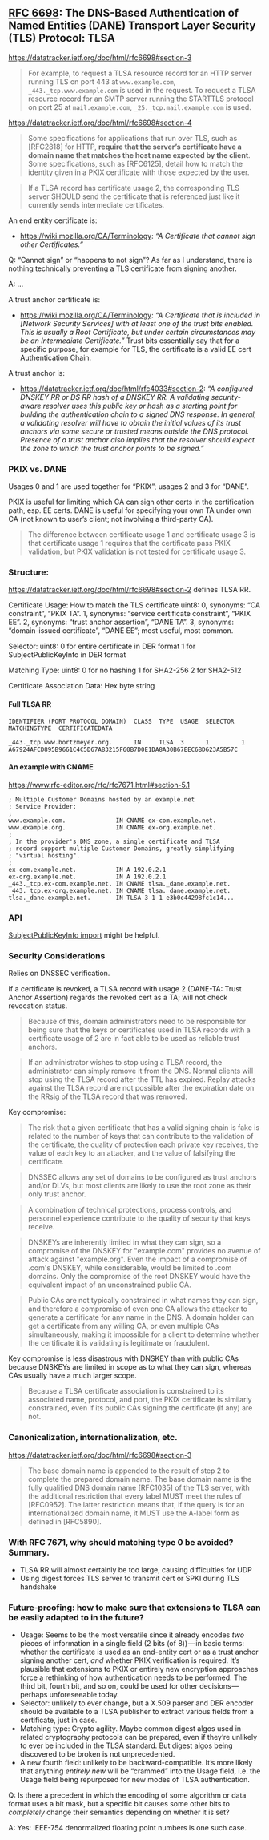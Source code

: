 ## [RFC 6698](https://datatracker.ietf.org/doc/html/rfc6698): The DNS-Based Authentication of Named Entities (DANE) Transport Layer Security (TLS) Protocol: TLSA

<https://datatracker.ietf.org/doc/html/rfc6698#section-3>

> For example, to request a TLSA resource record for an HTTP server running TLS on port 443 at `www.example.com`, `_443._tcp.www.example.com` is used in the request.
> To request a TLSA resource record for an SMTP server running the STARTTLS protocol on port 25 at `mail.example.com`, `_25._tcp.mail.example.com` is used.

<https://datatracker.ietf.org/doc/html/rfc6698#section-4>

> Some specifications for applications that run over TLS, such as [RFC2818] for HTTP, **require that the server’s certificate have a domain name that matches the host name expected by the client**.
> Some specifications, such as [RFC6125], detail how to match the identity given in a PKIX certificate with those expected by the user.

> If a TLSA record has certificate usage 2, the corresponding TLS server SHOULD send the certificate that is referenced just like it currently sends intermediate certificates.

An end entity certificate is:

* <https://wiki.mozilla.org/CA/Terminology>: _“A Certificate that cannot sign other Certificates.”_

Q: “Cannot sign” or “happens to not sign”?
As far as I understand, there is nothing technically preventing a TLS certificate from signing another.

A: …

A trust anchor certificate is:

* <https://wiki.mozilla.org/CA/Terminology>: _“A Certificate that is included in [Network Security Services] with at least one of the trust bits enabled. This is usually a Root Certificate, but under certain circumstances may be an Intermediate Certificate.”_
  Trust bits essentially say that for a specific purpose, for example for TLS, the certificate is a valid EE cert Authentication Chain.

A trust anchor is:

* <https://datatracker.ietf.org/doc/html/rfc4033#section-2>: _“A configured DNSKEY RR or DS RR hash of a DNSKEY RR. A validating security-aware resolver uses this public key or hash as a starting point for building the authentication chain to a signed DNS response. In general, a validating resolver will have to obtain the initial values of its trust anchors via some secure or trusted means outside the DNS protocol. Presence of a trust anchor also implies that the resolver should expect the zone to which the trust anchor points to be signed.”_

### PKIX vs. DANE

Usages 0 and 1 are used together for “PKIX”; usages 2 and 3 for “DANE”.

PKIX is useful for limiting which CA can sign other certs in the certification path, esp. EE certs.
DANE is useful for specifying your own TA under own CA (not known to user’s client; not involving a third-party CA).

> The difference between certificate usage 1 and certificate usage 3 is that certificate usage 1 requires that the certificate pass PKIX validation, but PKIX validation is not tested for certificate usage 3.

### Structure:

https://datatracker.ietf.org/doc/html/rfc6698#section-2 defines TLSA RR.

Certificate Usage: How to match the TLS certificate 
  uint8:
    0, synonyms: “CA constraint”, “PKIX TA”.
    1, synonyms: “service certificate constraint”, “PKIX EE”.
    2, synonyms: “trust anchor assertion”, “DANE TA”.
    3, synonyms: “domain-issued certificate”, “DANE EE”; most useful, most common.

Selector: 
  uint8:
    0 for entire certificate in DER format
    1 for SubjectPublicKeyInfo in DER format

Matching Type: 
  uint8:
    0 for no hashing
    1 for SHA2-256
    2 for SHA2-512

Certificate Association Data:
  Hex byte string

#### Full TLSA RR

```none
IDENTIFIER (PORT PROTOCOL DOMAIN)  CLASS  TYPE  USAGE  SELECTOR  MATCHINGTYPE  CERTIFICATEDATA

_443._tcp.www.bortzmeyer.org.      IN     TLSA  3      1         1             A67924AFCD895B9661C4C5D67A83215F60B7D0E1DA8A30B67EEC6BD623A5B57C
```

#### An example with CNAME

<https://www.rfc-editor.org/rfc/rfc7671.html#section-5.1>

```none
; Multiple Customer Domains hosted by an example.net
; Service Provider:
;
www.example.com.              IN CNAME ex-com.example.net.
www.example.org.              IN CNAME ex-org.example.net.
;
; In the provider's DNS zone, a single certificate and TLSA
; record support multiple Customer Domains, greatly simplifying
; "virtual hosting".
;
ex-com.example.net.           IN A 192.0.2.1
ex-org.example.net.           IN A 192.0.2.1
_443._tcp.ex-com.example.net. IN CNAME tlsa._dane.example.net.
_443._tcp.ex-org.example.net. IN CNAME tlsa._dane.example.net.
tlsa._dane.example.net.       IN TLSA 3 1 1 e3b0c44298fc1c14...
```

### API

<!-- If there is going to be an API, I’d like to have a `class TLSAResourceRecord` with a blocked constructor, which means there’s a synchronous private static field which tells the constructor whether to throw an error or not.
There needs to be a `static async generate` which takes the four TLSA params, sets the flag, and returns a `Promise<TLSAResourceRecord>`. -->

[SubjectPublicKeyInfo import](https://developer.mozilla.org/en-US/docs/Web/API/SubtleCrypto/importKey#subjectpublickeyinfo_import) might be helpful.

### Security Considerations

Relies on DNSSEC verification.
<!-- Need to have the same level of authentication used for all DNS additions and changes for a particular domain name.
SSL proxies. -->
If a certificate is revoked, a TLSA record with usage 2 (DANE-TA: Trust Anchor Assertion) regards the revoked cert as a TA; will not check revocation status.

> Because of this, domain administrators need to be responsible for being sure that the keys or certificates used in TLSA records with a certificate usage of 2 are in fact able to be used as reliable trust anchors.

> If an administrator wishes to stop using a TLSA record, the administrator can simply remove it from the DNS.  Normal clients will stop using the TLSA record after the TTL has expired. Replay attacks against the TLSA record are not possible after the expiration date on the RRsig of the TLSA record that was removed.

Key compromise:

> The risk that a given certificate that has a valid signing chain is fake is related to the number of keys that can contribute to the validation of the certificate, the quality of protection each private key receives, the value of each key to an attacker, and the value of falsifying the certificate.

> DNSSEC allows any set of domains to be configured as trust anchors and/or DLVs, but most clients are likely to use the root zone as their only trust anchor.

> A combination of technical protections, process controls, and personnel experience contribute to the quality of security that keys receive.

> DNSKEYs are inherently limited in what they can sign, so a compromise of the DNSKEY for "example.com" provides no avenue of attack against "example.org".
> Even the impact of a compromise of .com's DNSKEY, while considerable, would be limited to .com domains.
> Only the compromise of the root DNSKEY would have the equivalent impact of an unconstrained public CA.

> Public CAs are not typically constrained in what names they can sign, and therefore a compromise of even one CA allows the attacker to generate a certificate for any name in the DNS.
> A domain holder can get a certificate from any willing CA, or even multiple CAs simultaneously, making it impossible for a client to determine whether the certificate it is validating is legitimate or fraudulent.

Key compromise is less disastrous with DNSKEY than with public CAs because DNSKEYs are limited in scope as to what they can sign, whereas CAs usually have a much larger scope.

> Because a TLSA certificate association is constrained to its associated name, protocol, and port, the PKIX certificate is similarly constrained, even if its public CAs signing the certificate (if any) are not.

### Canonicalization, internationalization, etc.

<https://datatracker.ietf.org/doc/html/rfc6698#section-3>

> The base domain name is appended to the result of step 2 to complete the prepared domain name.
> The base domain name is the fully qualified DNS domain name [RFC1035] of the TLS server, with the additional restriction that every label MUST meet the rules of [RFC0952].
> The latter restriction means that, if the query is for an internationalized domain name, it MUST use the A-label form as defined in [RFC5890].

### With RFC 7671, why should matching type 0 be avoided? Summary.

* TLSA RR will almost certainly be too large, causing difficulties for UDP
* Using digest forces TLS server to transmit cert or SPKI during TLS handshake

### Future-proofing: how to make sure that extensions to TLSA can be easily adapted to in the future?

* Usage: Seems to be the most versatile since it already encodes _two_ pieces of information in a single field (2 bits (of 8)) — in basic terms: whether the certificate is used as an end-entity cert or as a trust anchor signing another cert, _and_ whether PKIX verification is required. It’s plausible that extensions to PKIX or entirely new encryption approaches force a rethinking of how authentication needs to be performed. The third bit, fourth bit, and so on, could be used for other decisions — perhaps unforeseeable today. <!-- It’s possible that the other two fields become _reinterpreted_, e.g. if a Usage’s semantics are such that something other than X.509 is used, then the selector field might not necessarily select “SPKI” anymore, but something else. However, at this point, it’s a coin toss as to whether the fields become reinterpreted or if an entirely new DNS record type will be used instead. Actually, it’s extremely unlikely that TLSA will be used for something inherently different. -->
* Selector: unlikely to ever change, but a X.509 parser and DER encoder should be available to a TLSA publisher to extract various fields from a certificate, just in case.
* Matching type: Crypto agility. Maybe common digest algos used in related cryptography protocols can be prepared, even if they’re unlikely to ever be included in the TLSA standard. But digest algos being discovered to be broken is not unprecedented.
* A new fourth field: unlikely to be backward-compatible. It’s more likely that anything _entirely new_ will be “crammed” into the Usage field, i.e. the Usage field being repurposed for new modes of TLSA authentication.

Q: Is there a precedent in which the encoding of some algorithm or data format uses a bit mask, but a specific bit causes some other bits to _completely_ change their semantics depending on whether it is set?

A: Yes: IEEE-754 denormalized floating point numbers is one such case.
